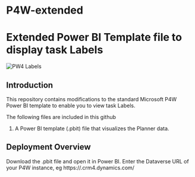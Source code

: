 # P4W-extended

# Extended Power BI Template file to display task Labels


![PW4 Labels](https://user-images.githubusercontent.com/37085234/162456762-a6455d25-7907-4bea-ac6a-4f559db3b943.jpg)

## Introduction

This repository contains modifications to the standard Microsoft P4W Power BI template to enable you to view task Labels. 

The following files are included in this github

1. A Power BI template (.pbit) file that visualizes the Planner data.

## Deployment Overview

Download the .pbit file and open it in Power BI.  Enter the Dataverse URL of your P4W instance, eg https://<orgID>.crm4.dynamics.com/

